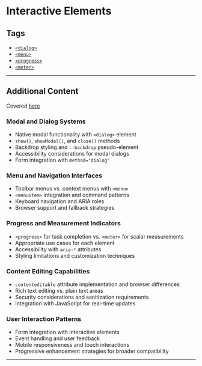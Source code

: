 # Interactive Elements

## Tags

+ [`<dialog>`](../../notes/html/00_tags/dialog.md)
+ [`<menu>`](../../notes/html/00_tags/menu.md)
+ [`<progress>`](../../notes/html/00_tags/progress.md)
+ [`<meter>`](../../notes/html/00_tags/meter.md)

---

## Additional Content

Covered [here](../../notes/html/interactive_elements.md)

### Modal and Dialog Systems

+ Native modal functionality with `<dialog>` element
+ `show()`, `showModal()`, and `close()` methods
+ Backdrop styling and `::backdrop` pseudo-element
+ Accessibility considerations for modal dialogs
+ Form integration with `method="dialog"`

### Menu and Navigation Interfaces

+ Toolbar menus vs. context menus with `<menu>`
+ `<menuitem>` integration and command patterns
+ Keyboard navigation and ARIA roles
+ Browser support and fallback strategies

### Progress and Measurement Indicators

+ `<progress>` for task completion vs. `<meter>` for scalar measurements
+ Appropriate use cases for each element
+ Accessibility with `aria-*` attributes
+ Styling limitations and customization techniques

### Content Editing Capabilities

+ `contenteditable` attribute implementation and browser differences
+ Rich text editing vs. plain text areas
+ Security considerations and sanitization requirements
+ Integration with JavaScript for real-time updates

### User Interaction Patterns

+ Form integration with interactive elements
+ Event handling and user feedback
+ Mobile responsiveness and touch interactions
+ Progressive enhancement strategies for broader compatibility

---
